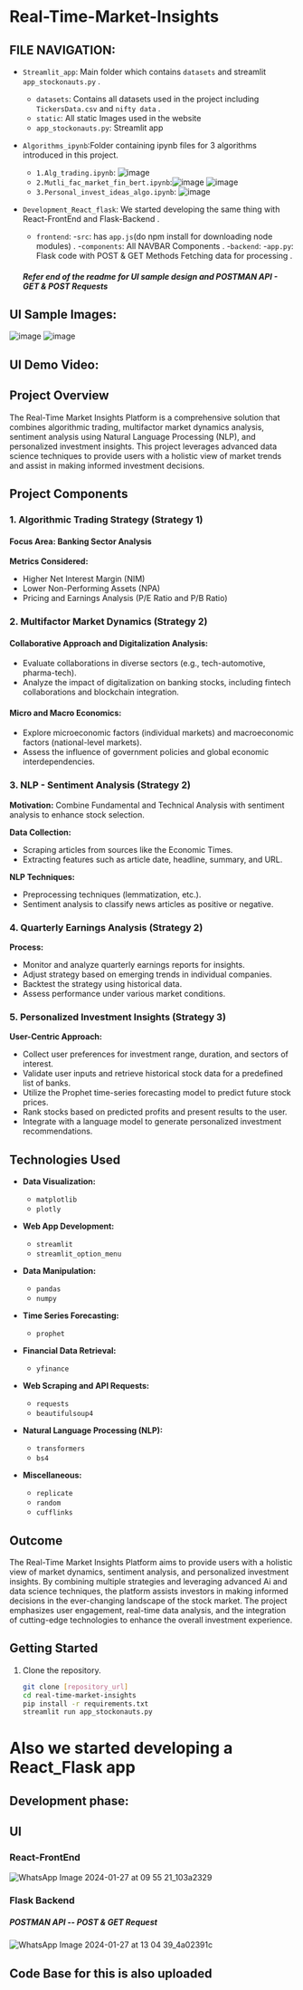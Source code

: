 # Real-Time-Market-Insights

## FILE NAVIGATION:

- `Streamlit_app`: Main folder which contains `datasets` and streamlit `app_stockonauts.py` .
    - `datasets`: Contains all datasets used in the project including `TickersData.csv` and `nifty data` .
    - `static`: All static Images used in the website
    - `app_stockonauts.py`: Streamlit app
 
- `Algorithms_ipynb`:Folder containing ipynb files for 3 algorithms introduced in this project.
    - `1.Alg_trading.ipynb`: ![image](https://github.com/Karthick-ng/Real-Time-Market-Insights/assets/116434132/8a5bc68d-119b-486b-a232-7957bf7b3b9d)
    - `2.Mutli_fac_market_fin_bert.ipynb`:![image](https://github.com/Karthick-ng/Real-Time-Market-Insights/assets/116434132/428ab6e6-39d3-448c-bce8-4dc335f34e31)
          ![image](https://github.com/Karthick-ng/Real-Time-Market-Insights/assets/116434132/dec094ca-be78-4cdb-a88b-4820bdebbc40)
    - `3.Personal_invest_ideas_algo.ipynb`: ![image](https://github.com/Karthick-ng/Real-Time-Market-Insights/assets/116434132/356e928b-bb93-4f77-bf00-e2e55afaad7e)

- `Development_React_flask`: We started developing the same thing with React-FrontEnd and Flask-Backend .
    - `frontend`:
    -`src`: has `app.js`(do npm install for downloading node modules) .
    -`components`: All NAVBAR Components .
    -`backend`:
    -`app.py`: Flask code with POST & GET Methods Fetching data for processing .
    ##### Refer end of the readme for UI sample design and POSTMAN API - GET & POST Requests     
## UI Sample Images:

![image](https://github.com/Karthick-ng/Real-Time-Market-Insights/assets/116434132/1f6d8395-96f0-4d7f-8efe-42e9336ede0d)
![image](https://github.com/Karthick-ng/Real-Time-Market-Insights/assets/116434132/bd0d18ba-2843-4e8c-af7c-654621f6d403)

## UI Demo Video:



## Project Overview

The Real-Time Market Insights Platform is a comprehensive solution that combines algorithmic trading, multifactor market dynamics analysis, sentiment analysis using Natural Language Processing (NLP), and personalized investment insights. This project leverages advanced data science techniques to provide users with a holistic view of market trends and assist in making informed investment decisions.

## Project Components

### 1. Algorithmic Trading Strategy (Strategy 1)

#### Focus Area: Banking Sector Analysis

**Metrics Considered:**
- Higher Net Interest Margin (NIM)
- Lower Non-Performing Assets (NPA)
- Pricing and Earnings Analysis (P/E Ratio and P/B Ratio)

### 2. Multifactor Market Dynamics (Strategy 2)

#### Collaborative Approach and Digitalization Analysis:

- Evaluate collaborations in diverse sectors (e.g., tech-automotive, pharma-tech).
- Analyze the impact of digitalization on banking stocks, including fintech collaborations and blockchain integration.

#### Micro and Macro Economics:

- Explore microeconomic factors (individual markets) and macroeconomic factors (national-level markets).
- Assess the influence of government policies and global economic interdependencies.

### 3. NLP - Sentiment Analysis (Strategy 2)

**Motivation:**
Combine Fundamental and Technical Analysis with sentiment analysis to enhance stock selection.

**Data Collection:**
- Scraping articles from sources like the Economic Times.
- Extracting features such as article date, headline, summary, and URL.

**NLP Techniques:**
- Preprocessing techniques (lemmatization, etc.).
- Sentiment analysis to classify news articles as positive or negative.

### 4. Quarterly Earnings Analysis (Strategy 2)

**Process:**
- Monitor and analyze quarterly earnings reports for insights.
- Adjust strategy based on emerging trends in individual companies.
- Backtest the strategy using historical data.
- Assess performance under various market conditions.

### 5. Personalized Investment Insights (Strategy 3)

**User-Centric Approach:**
- Collect user preferences for investment range, duration, and sectors of interest.
- Validate user inputs and retrieve historical stock data for a predefined list of banks.
- Utilize the Prophet time-series forecasting model to predict future stock prices.
- Rank stocks based on predicted profits and present results to the user.
- Integrate with a language model to generate personalized investment recommendations.

## Technologies Used

- **Data Visualization:**
  - `matplotlib`
  - `plotly`

- **Web App Development:**
  - `streamlit`
  - `streamlit_option_menu`

- **Data Manipulation:**
  - `pandas`
  - `numpy`

- **Time Series Forecasting:**
  - `prophet`

- **Financial Data Retrieval:**
  - `yfinance`

- **Web Scraping and API Requests:**
  - `requests`
  - `beautifulsoup4`

- **Natural Language Processing (NLP):**
  - `transformers`
  - `bs4`

- **Miscellaneous:**
  - `replicate`
  - `random`
  - `cufflinks`

## Outcome

The Real-Time Market Insights Platform aims to provide users with a holistic view of market dynamics, sentiment analysis, and personalized investment insights. By combining multiple strategies and leveraging advanced Ai and data science techniques, the platform assists investors in making informed decisions in the ever-changing landscape of the stock market. The project emphasizes user engagement, real-time data analysis, and the integration of cutting-edge technologies to enhance the overall investment experience.

## Getting Started

1. Clone the repository.
   ```bash
   git clone [repository_url]
   cd real-time-market-insights
   pip install -r requirements.txt
   streamlit run app_stockonauts.py

# Also we started developing a React_Flask app
## Development phase:

## UI

### React-FrontEnd
![WhatsApp Image 2024-01-27 at 09 55 21_103a2329](https://github.com/Karthick-ng/Real-Time-Market-Insights/assets/116434132/1eb3300c-6880-478e-bfc8-a50b5ab4a4dc)

### Flask Backend
##### POSTMAN API -- POST & GET Request
![WhatsApp Image 2024-01-27 at 13 04 39_4a02391c](https://github.com/Karthick-ng/Real-Time-Market-Insights/assets/116434132/d3663934-a398-4623-8ecb-5afaa33183f4)

## Code Base for this is also uploaded
